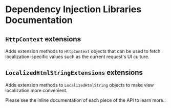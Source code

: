 # Dependency Injection Libraries Documentation



## `HttpContext` extensions

Adds extension methods to `HttpContext` objects that can be used to fetch localization-specific values such as the current request's UI culture.

## `LocalizedHtmlStringExtensions` extensions

Adds extension methods to `LocalizedHtmlString` objects to make view localization more convenient. 

Please see the inline documentation of each piece of the API to learn more..
